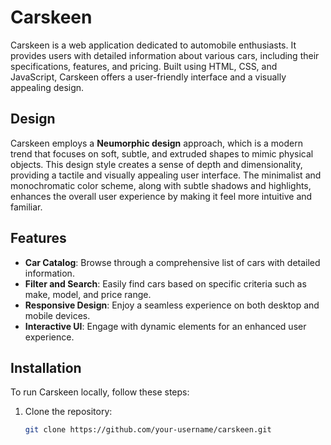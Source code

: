 # Carskeen

Carskeen is a web application dedicated to automobile enthusiasts. It provides users with detailed information about various cars, including their specifications, features, and pricing. Built using HTML, CSS, and JavaScript, Carskeen offers a user-friendly interface and a visually appealing design.

## Design

Carskeen employs a **Neumorphic design** approach, which is a modern trend that focuses on soft, subtle, and extruded shapes to mimic physical objects. This design style creates a sense of depth and dimensionality, providing a tactile and visually appealing user interface. The minimalist and monochromatic color scheme, along with subtle shadows and highlights, enhances the overall user experience by making it feel more intuitive and familiar.

## Features

- **Car Catalog**: Browse through a comprehensive list of cars with detailed information.
- **Filter and Search**: Easily find cars based on specific criteria such as make, model, and price range.
- **Responsive Design**: Enjoy a seamless experience on both desktop and mobile devices.
- **Interactive UI**: Engage with dynamic elements for an enhanced user experience.

## Installation

To run Carskeen locally, follow these steps:

1. Clone the repository:

   ```bash
   git clone https://github.com/your-username/carskeen.git

